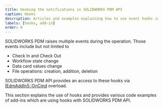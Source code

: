 ```yaml
---
title: Hooking the notifications in SOLIDWORKS PDM API
caption: Hooks
description: Articles and examples explaining how to use event hooks in SOLIDWORKS PDM add-in from API
labels: [hooks, add-in]
order: 6
---
```

SOLIDWORKS PDM raises multiple events during the operation. Those events include but not limited to

* Check In and Check Out
* Workflow state change
* Data card values change
* File operations: creation, addition, deletion

SOLIDWORKS PDM API provides an access to these hooks via [IEdmAddIn5::OnCmd](https://help.solidworks.com/2018/english/api/epdmapi/epdm.interop.epdm~epdm.interop.epdm.iedmaddin5~oncmd.html) overload.

This section explains the use of hooks and provides various code examples of add-ins which are using hooks with SOLIDWORKS PDM API.